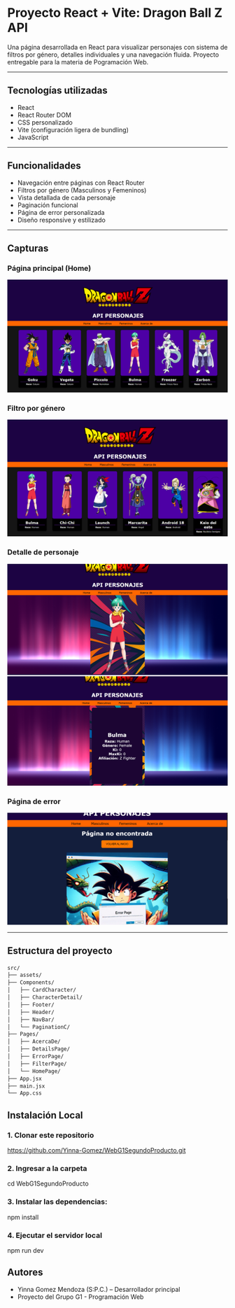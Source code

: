 # Proyecto React + Vite: Dragon Ball Z API

Una página desarrollada en React para visualizar personajes con sistema de filtros por género, detalles individuales y una navegación fluida. Proyecto entregable para la materia de Pogramación Web.

---

## Tecnologías utilizadas

- React
- React Router DOM
- CSS personalizado
- Vite (configuración ligera de bundling)
- JavaScript

---

## Funcionalidades

- Navegación entre páginas con React Router
- Filtros por género (Masculinos y Femeninos)
- Vista detallada de cada personaje
- Paginación funcional
- Página de error personalizada
- Diseño responsive y estilizado

---

## Capturas

### Página principal (Home)
![Home](src/assets/screenshot-home.png)

### Filtro por género
![Filtro](src/assets/screenshot-filter.png)

### Detalle de personaje
![Detalle](src/assets/screenshot-detail1.png)
![Detalle](src/assets/screenshot-detail2.png)

### Página de error
![Error](src/assets/screenshot-error.png)

---

## Estructura del proyecto
```bash
src/
├── assets/
├── Components/
│   ├── CardCharacter/
│   ├── CharacterDetail/
│   ├── Footer/
│   ├── Header/
│   ├── NavBar/
│   └── PaginationC/
├── Pages/
│   ├── AcercaDe/
│   ├── DetailsPage/
│   ├── ErrorPage/
│   ├── FilterPage/
│   └── HomePage/
├── App.jsx
├── main.jsx
└── App.css
```
## Instalación Local

### 1. Clonar este repositorio
https://github.com/Yinna-Gomez/WebG1SegundoProducto.git

### 2. Ingresar a la carpeta
cd WebG1SegundoProducto

### 3. Instalar las dependencias:
npm install

### 4. Ejecutar el servidor local
npm run dev

## Autores
- Yinna Gomez Mendoza (S:P.C.) – Desarrollador principal  
- Proyecto del Grupo G1 - Programación Web
